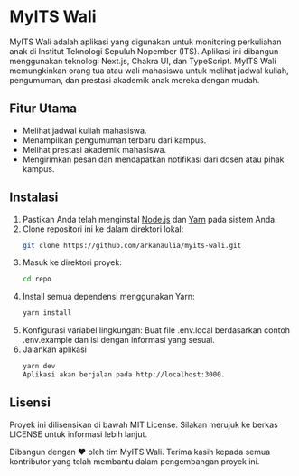 # MyITS Wali

MyITS Wali adalah aplikasi yang digunakan untuk monitoring perkuliahan anak di Institut Teknologi Sepuluh Nopember (ITS). Aplikasi ini dibangun menggunakan teknologi Next.js, Chakra UI, dan TypeScript. MyITS Wali memungkinkan orang tua atau wali mahasiswa untuk melihat jadwal kuliah, pengumuman, dan prestasi akademik anak mereka dengan mudah.

## Fitur Utama

- Melihat jadwal kuliah mahasiswa.
- Menampilkan pengumuman terbaru dari kampus.
- Melihat prestasi akademik mahasiswa.
- Mengirimkan pesan dan mendapatkan notifikasi dari dosen atau pihak kampus.

## Instalasi

1. Pastikan Anda telah menginstal [Node.js](https://nodejs.org) dan [Yarn](https://yarnpkg.com) pada sistem Anda.
2. Clone repositori ini ke dalam direktori lokal:
   ```bash
   git clone https://github.com/arkanaulia/myits-wali.git
3. Masuk ke direktori proyek:
   ```bash
   cd repo
4. Install semua dependensi menggunakan Yarn:
   ```bash
   yarn install
5. Konfigurasi variabel lingkungan:
   Buat file .env.local berdasarkan contoh .env.example dan isi dengan informasi yang sesuai.
6. Jalankan aplikasi
   ```bash
   yarn dev
   Aplikasi akan berjalan pada http://localhost:3000.

## Lisensi

Proyek ini dilisensikan di bawah MIT License. Silakan merujuk ke berkas LICENSE untuk informasi lebih lanjut.

Dibangun dengan :heart: oleh tim MyITS Wali. Terima kasih kepada semua kontributor yang telah membantu dalam pengembangan proyek ini. 
